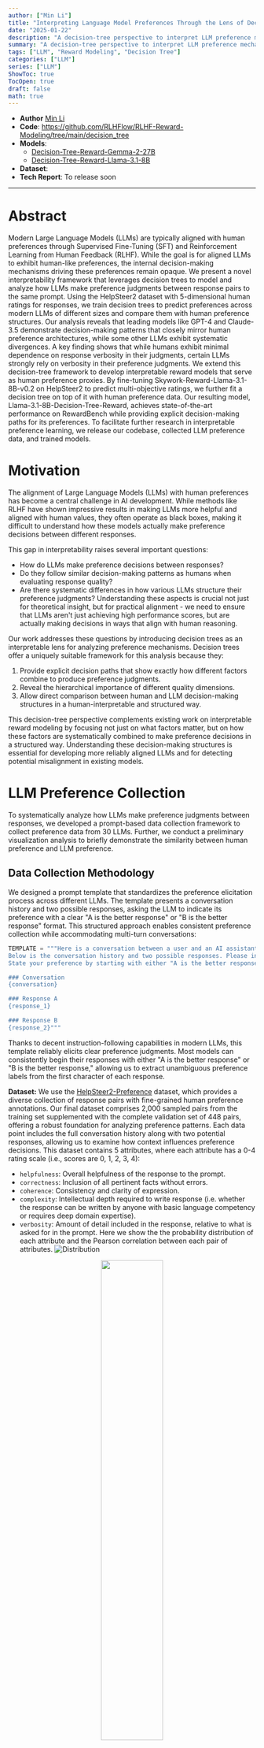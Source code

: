 ```yaml
---
author: ["Min Li"]
title: "Interpreting Language Model Preferences Through the Lens of Decision Trees"
date: "2025-01-22"
description: "A decision-tree perspective to interpret LLM preference mechanisms."
summary: "A decision-tree perspective to interpret LLM preference mechanisms."
tags: ["LLM", "Reward Modeling", "Decision Tree"]
categories: ["LLM"]
series: ["LLM"]
ShowToc: true
TocOpen: true
draft: false
math: true
---
```

+ **Author** [Min Li](https://min-li.github.io/)
+ **Code**: https://github.com/RLHFlow/RLHF-Reward-Modeling/tree/main/decision_tree
+ **Models**:
  + [Decision-Tree-Reward-Gemma-2-27B](https://huggingface.co/RLHFlow/Decision-Tree-Reward-Gemma-2-27B)
  + [Decision-Tree-Reward-Llama-3.1-8B](https://huggingface.co/RLHFlow/Decision-Tree-Reward-Llama-3.1-8B)
+ **Dataset**: 
+ **Tech Report**: To release soon
---
# Abstract

Modern Large Language Models (LLMs) are typically aligned with human preferences through Supervised Fine-Tuning (SFT) and Reinforcement Learning from Human Feedback (RLHF). While the goal is for aligned LLMs to exhibit human-like preferences, the internal decision-making mechanisms driving these preferences remain opaque. We present a novel interpretability framework that leverages decision trees to model and analyze how LLMs make preference judgments between response pairs to the same prompt.
Using the HelpSteer2 dataset with 5-dimensional human ratings for responses, we train decision trees to predict preferences across modern LLMs of different sizes and compare them with human preference structures. Our analysis reveals that leading models like GPT-4 and Claude-3.5 demonstrate decision-making patterns that closely mirror human preference architectures, while some other LLMs exhibit systematic divergences. A key finding shows that while humans exhibit minimal dependence on response verbosity in their judgments, certain LLMs strongly rely on verbosity in their preference judgments.
We extend this decision-tree framework to develop interpretable reward models that serve as human preference proxies. By fine-tuning Skywork-Reward-Llama-3.1-8B-v0.2 on HelpSteer2 to predict multi-objective ratings, we further fit a decision tree on top of it with human preference data. Our resulting model, Llama-3.1-8B-Decision-Tree-Reward, achieves state-of-the-art performance on RewardBench while providing explicit decision-making paths for its preferences. To facilitate further research in interpretable preference learning, we release our codebase, collected LLM preference data, and trained models.

# Motivation

The alignment of Large Language Models (LLMs) with human preferences has become a central challenge in AI development. While methods like RLHF have shown impressive results in making LLMs more helpful and aligned with human values, they often operate as black boxes, making it difficult to understand how these models actually make preference decisions between different responses.

This gap in interpretability raises several important questions: 
* How do LLMs make preference decisions between responses? 
* Do they follow similar decision-making patterns as humans when evaluating response quality? 
* Are there systematic differences in how various LLMs structure their preference judgments? Understanding these aspects is crucial not just for theoretical insight, but for practical alignment - we need to ensure that LLMs aren't just achieving high performance scores, but are actually making decisions in ways that align with human reasoning.

Our work addresses these questions by introducing decision trees as an interpretable lens for analyzing preference mechanisms. Decision trees offer a uniquely suitable framework for this analysis because they:
1. Provide explicit decision paths that show exactly how different factors combine to produce preference judgments.
2. Reveal the hierarchical importance of different quality dimensions.
3. Allow direct comparison between human and LLM decision-making structures in a human-interpretable and structured way.

This decision-tree perspective complements existing work on interpretable reward modeling by focusing not just on what factors matter, but on how these factors are systematically combined to make preference decisions in a structured way. Understanding these decision-making structures is essential for developing more reliably aligned LLMs and for detecting potential misalignment in existing models.

# LLM Preference Collection

To systematically analyze how LLMs make preference judgments between responses, we developed a prompt-based data collection framework to collect preference data from 30 LLMs. Further, we conduct a preliminary visualization analysis to briefly demonstrate the similarity between human preference and LLM preference.

## Data Collection Methodology

We designed a prompt template that standardizes the preference elicitation process across different LLMs. The template presents a conversation history and two possible responses, asking the LLM to indicate its preference with a clear "A is the better response" or "B is the better response" format. This structured approach enables consistent preference collection while accommodating multi-turn conversations:

```python
TEMPLATE = """Here is a conversation between a user and an AI assistant. Each user's message begins with "<|USER|>" and each assistant's message begins with "<|ASSISTANT|>".
Below is the conversation history and two possible responses. Please indicate which response you think is better and explain why.
State your preference by starting with either "A is the better response" or "B is the better response", then explain your reasoning.

### Conversation
{conversation}

### Response A
{response_1}

### Response B
{response_2}"""
```

Thanks to decent instruction-following capabilities in modern LLMs, this template reliably elicits clear preference judgments. Most models can consistently begin their responses with either "A is the better response" or "B is the better response," allowing us to extract unambiguous preference labels from the first character of each response. 

**Dataset:** We use the [HelpSteer2-Preference](https://arxiv.org/abs/2410.01257) dataset, which provides a diverse collection of response pairs with fine-grained human preference annotations. Our final dataset comprises 2,000 sampled pairs from the training set supplemented with the complete validation set of 448 pairs, offering a robust foundation for analyzing preference patterns. Each data point includes the full conversation history along with two potential responses, allowing us to examine how context influences preference decisions. This dataset contains 5 attributes, where each attribute has a 0-4 rating scale (i.e., scores are 0, 1, 2, 3, 4):
* `helpfulness`: Overall helpfulness of the response to the prompt.
* `correctness`: Inclusion of all pertinent facts without errors.
* `coherence`: Consistency and clarity of expression.
* `complexity`: Intellectual depth required to write response (i.e. whether the response can be written by anyone with basic language competency or requires deep domain expertise).
* `verbosity`: Amount of detail included in the response, relative to what is asked for in the prompt.
Here we show the the probability distribution of each attribute and the Pearson correlation between each pair of attributes.
![Distribution](helpsteer_distribution.png)
<div align="center">
<img src="helpsteer_correlation.png" width="50%"/>
</div>

**Models:** We applied this methodology across a comprehensive set of 34 LLMs, encompassing both closed and open-source models. Our selection includes 9 closed-source models from industry leaders (OpenAI's GPT series, Anthropic's Claude series, and Google's Gemini series) and 25 open-source models (including model variants of the Llama-3, Mistral, Gemma, Qwen, and DeepSeek families). For closed-source models, we utilized their official APIs, while open-source model inference was conducted through the Together API platform. This diverse model selection enables us to examine preference patterns across different architectures, scales, and training approaches.
* **Open-Source models:** 
  * **Llama-3**:Llama-3-8B, Llama-3-70B, Llama-3.1-8B, Llama-3.1-70B, Llama-3.1-405B, , Llama-3.1-Nemotron-70B, Llama-3.2-3B, Llama-3.2-11B-Vision, Llama-3.2-90B-Vision, Llama-3.3-70B
  * **Mistral**: Mistral-7B-v0.1, Mistral-7B-v0.2, Mistral-7B-v0.3, Mixtral-8x7B, Mixtral-8x22B
  * **Gemma**: Gemma-2-9B, Llama-3.1-8B
  * **Qwen**: Qwen-2-72B, Qwen-2-VL-72B, Qwen-2.5-7B, Qwen-2.5-72B, Qwen-2.5-Coder-32B
  * **DeepSeek**: DeepSeek-V3, DeepSeek-LLM-67B
  * **Others**: SOLAR-10.7B
* **Closed-Source models:**
  * **OpenAI**: GPT-4-Turbo, GPT-4o, GPT-4o-mini
  * **Anthropic**: Claude-3.5-Haiku, Claude-3.5-Sonnet
  * **Google**: Gemini-1.0-Pro, Gemini-1.5-Flash, Gemini-1.5-Flash-8B, Gemini-1.5-Pro

## Position Bias Analysis

To ensure the validity of our collected preferences, we implemented careful controls for position bias - a well-documented phenomenon where LLMs may systematically favor options based on their presentation order rather than their content. Our methodology involves presenting each response pair twice, with positions swapped between presentations. We only retain preferences that remain consistent across both orderings, treating inconsistent cases as indicating no clear preference. For instance, if an LLM keeps outputting "A is the better response" before and after the position reordering of an example, we consider this as a preference inconsistency under position reordering. Here we show a plot of the preference consistency under position reordering, where the x-axis are models under our study and the y-axis is the preference consistency rate.

![Position Bias](model_position_bias.png)

* Even if the highest consistency ratio is less than 80%, this does not necessarily mean the top models have significant position bias. Given that we do not offer a "tie" option in our prompt template, it is understandable that models may output inconsistent preferences for some examples with pairwise data of similar quality. 
* The relevant comparison among models can reveal the strength of position bias across models. For instance, there are 13 out of 34 models with a preference consistency ratio of less than 50% and 5 models are even less than 10%. For these models, we can confidently conclude that they have significant position bias.
* We remove the models with a preference consistency ratio of less than 20% from our following analysis.


## Preference Similarity Visualization

To provide an intuitive understanding of how different LLMs align with human preferences, we developed two complementary visualizations in the following. 

**Preference Agreement.** We utilize the agreement ratio to quantify preference agreements between models, defined mathematically as:
$$
D(A, B) = \frac{1}{N} \sum_{i=1}^{N} \mathbb{I}(A_i = B_i)
$$
where $A_i$ and $B_i$ represent the preference labels of the $i$-th data point, and $\mathbb{I}$ denotes the indicator function. This metric provides a normalized measure of disagreement between any two preference sources, with values closer to 0 indicating stronger disagreement and values closer to 1 indicating stronger agreement.

The resulting heatmap visualization of agreement ratio between all models reveals notable patterns in preference alignment:

![Agreement Ratio](agreement_heatmap.png)

The axis labels of models are ordered by their agreement with human preferences, offering immediate insight into which models most closely mirror human judgment. 

Note:
* `Human` here means the human annotators who label the preference data of the HelpSteer2-Preference dataset. Note that humans typically have diverse preferences and different LLMs are aligned with different human annotators. So this heatmap is just a reference based on the HelpSteer2-Preference dataset and does not imply any particular LLM is poorly aligned with human preferences.

**Preference Similarity Visualization with UMAP.** To further enhance our understanding of these relationships, we employed UMAP dimensionality reduction to project the preference patterns into a more interpretable 2D space:

![Preference Similarity](umap_visualization.png)

This visualization reveals some interesting patterns:
- Model families like Mistral and Qwen exhibit strong within-family clustering, indicating shared preference architectures within each model family.
- Smaller-scale variants (8B and 3B) of Llama-3 demonstrate similar preference patterns to each other but diverge notably from their larger counterparts (70B and 405B).

While these visualizations provide valuable insights into the relationships between different models' preference mechanisms, they raise important questions about the underlying decision-making processes. The subsequent section addresses these questions through a detailed analysis using decision trees, offering a more interpretable perspective on how these models arrive at their preference judgments.


# Decision Tree Interpretation of LLM Preferences

Below, we show how to train a decision tree to interpret (and compare) different preference signals. 

The HelpSteer2-Preference dataset provides training and validation data in the format 
$$(x, a^1, a^2, r^1, r^2, y),$$
where:
- $x$: Conversation history except the last response from the assistant.
- $a^1$ and $a^2$: Two possible responses.
- $r^1$ and $r^2$: 5-dimensional reward vectors for $a^1$ and $a^2$, with dimensions corresponding to the 5 attributes of HelpSteer2. 
  - For instance, $r^1 = (r^1_{\text{helpfulness}}, r^1_{\text{correctness}}, r^1_{\text{coherence}}, r^1_{\text{complexity}}, r^1_{\text{verbosity}})$.
- $y$: Preference label, indicating whether $a^1$ is better than $a^2$, defined as $y = \mathbb{I}(a^1 \succ a^2)$, where $\mathbb{I}(\cdot)$ is the indicator function

We train a decision tree $f$ using a simple logistic-regression-style loss:

$$
\min_{f}  \; \mathbb{E}_{(x, a^1, a^2, r^1, r^2, y)} \Bigl[ 
    y \,\log\! \bigl(f(r^1 - r^2)\bigr)
    \;+\;
    (1 - y)\,\log\!\bigl(1 - f(r^1 - r^2)\bigr)
\Bigr],
$$
where the features are the differences $(r^1 - r^2)$ in the 5 attributes (helpfulness, correctness, coherence, complexity, verbosity).  The scalar output $f(\cdot)$ is then the predicted probability that $a^1$ is the better response.  

Notably, the preference label $y$ can be provided either by humans or by a particular LLM.  By swapping in different preference labels, we can train a separate decision tree for each “judge” (whether human or a specific LLM).  This allows us to compare how different judges structure their decision criteria.


**Tree Depth Selection.** Decision trees can grow arbitrarily deep, but increasing depth often leads to overfitting on training data.  We use a validation set to select an appropriate maximum depth and find that **depth 3** balances interpretability and predictive accuracy both for humans and most LLMs.  Consequently, **all** decision trees in our study are limited to depth 3.


## Decision Tree Visualization

To illustrate how the trees capture preference heuristics, we show below the **depth‐3 trees** fitted to **human** preference labels, to **GPT‐4o**’s preferences, and to **Llama‐3.1‐8B**’s preferences:

![Human Tree](Human_tree_helpsteer2.png)

![GPT-4o Tree](GPT-4o_tree_helpsteer2.png)

![Llama-3.1-8B Tree](Llama-3.1-8B_tree_helpsteer2.png)

1. **Human and GPT-4o's Decision Trees**  
   Both trees exhibit remarkably similar structures, relying on `helpfulness` as their root decision node, followed by `correctness` in the second layer, and `coherence` in the third layer (with slightly different numeric thresholds). This hierarchical similarity - prioritizing overall helpfulness, then factual accuracy, and finally coherence - explains the high agreement rate between GPT-4o's and human preferences. The leaves show the probability distribution of favoring response $a^1$ vs. $a^2$ at each final decision point.

3. **Llama‐3.1‐8B's Decision Tree**  
   By contrast, Llama‐3.1‐8B places `verbosity` at the root, treating response length or detail level as the most decisive factor.  It also checks `correctness` and `complexity` in deeper nodes, but overall it departs significantly from the human‐like emphasis on helpfulness and correctness.  This suggests that Llama‐3.1‐8B systematically overvalues verbosity relative to what humans typically do.



## Feature Importance Analysis

To generalize from individual tree diagrams, we compute the standard “feature importances” for each tree across **all** models.  Concretely, we train 100 bootstrap replicas of each decision tree (randomly re‐ordering pairs and re‐splitting them) and average the Gini or logistic‐loss‐based importance measures.  This yields a **robust** measure of which attributes best predict that judge’s preferences.

The heatmap below shows these averaged importances, **sorted by** how closely each model’s preferences match **human** annotations.  

![Feature Importance](feature_importances.png)

Key observations:

- **Models with a high agreement with human preferences** (e.g., GPT‐4, Claude‐3.5, Gemini‐1.5‐Pro) correspond to a **similar** feature‐usage pattern: `helpfulness` is the dominant attribute, followed by `correctness` and `coherence`.
- **Models with a low agreement with human preferences** (e.g., Llama-3.1-8B, Llama-3.2-3B) show a strong reliance on `verbosity` and relatively little weight on `helpfulness`, indicating a systematic bias toward longer responses that deviate from human preferences.

Overall, these tree visualizations and feature‐importance profiles provide **human‐readable insights** into what each model values most when choosing between two responses—and how well that aligns with our own human judgments.

# Decision Tree Reward Model

We next extend the decision‐tree framework to build an **interpretable reward model**—i.e., a stand‐in for human preferences that not only predicts which response is better but also explains *why* it makes those decisions.  Concretely, we start from a *multi‐objective* reward model and then fit a small decision tree on top, preserving alignment quality while revealing decision paths.

## Step 1: Multi‐Objective Reward Modeling
We begin with the open‐source **Skywork‐Reward‐Gemma‐2‐27B‐v0.2**—a high‐performing Bradley‐Terry reward model pretrained on open‐source preference data.  We adapt it to multi‐objective scoring by fine-tuning on HelpSteer2 ratings with the linear probing method (i.e., only fine-tuning the last linear layer of the model), following the same approach taken in the [ArmoRM](https://rlhflow.github.io/posts/2024-05-29-multi-objective-reward-modeling/) work.
1.  **Base Model**:  Skywork‐Reward‐Gemma‐2‐27B‐v0.2  
2.  **Training Data**:  HelpSteer2’s 5‐dimensional ratings (helpfulness, correctness, coherence, complexity, verbosity)
3.  **Objective**: Mean squared error (MSE) regression loss that predicts each rating dimension from the model’s final representation. 

## Step 2: Decision‐Tree‐Based Pairwise Preference Prediction

Once our multi-objective reward model can output a 5D rating vector $\hat{r} \in \mathbb{R}^5$, we use it to derive **pairwise preferences** between any two responses:

1. **Compute Rating Differences**.  For each pair $(a^1, a^2)$ in HelpSteer2, we feed both responses into the fine-tuned reward model to obtain
   $$
     \hat{r}^1 \;=\; (\hat{r}^1_{\text{helpfulness}}, \ldots, \hat{r}^1_{\text{verbosity}}), 
     \quad
     \hat{r}^2 \;=\; (\hat{r}^2_{\text{helpfulness}}, \ldots, \hat{r}^2_{\text{verbosity}}).
   $$
2. **Fit a Decision Tree**.  Finally, we train a depth‐3 decision tree $f(\hat{r_1} - \hat{r_2})$ to predict the pairwise preference label $y$ on the training set of HelpSteer2-Preference.  This matches the procedure in our earlier analysis of human‐labeled data, except that the multi-objective rewards come from **model**‐predicted rating ($\hat{r_1}, \hat{r_2}$) rather than human-annotated ratings ($r_1, r_2$).

## Decision Tree Visualization

Looking at the decision trees fitted to our multi-objective reward models:

![Gemma-2-27B Decision Tree Reward Model](tree-reward-model-Gemma-2-27B.png)

![Llama-3.1-8B Decision Tree Reward Model](tree-reward-model-Llama-3.1-8B.png)

* The Gemma-2-27B tree maintains the human-like structure we observed earlier, with helpfulness as the primary decision criterion. It creates careful distinctions around small helpfulness differences (±0.03) at the root, leading to highly confident predictions (>85%) when the differences become substantial.
* The Llama-3.1-8B tree, while also using helpfulness at its root, incorporates correctness, verbosity, and complexity in its deeper nodes. This mixed-attribute approach suggests the model has learned


## Evaluation on RewardBench
We evaluate our decision-tree-based reward models on [Reward-Bench](https://huggingface.co/spaces/allenai/reward-bench), a comprehensive benchmark designed to assess reward model performance across multiple dimensions of LLM alignment. Reward-Bench evaluates models on four key aspects: general chat quality, challenging chat scenarios, safety considerations, and reasoning capabilities.


Rank | Model | Base Model | Method | Overall Score | Chat     | Chat Hard | Safety   | Reasoning |
|:------|:------|:-----------|:-------|:--------------|:---------|:----------|:---------|:----------|
1 | [**Decision-Tree-Reward-Gemma-2-27B**](https://huggingface.co/RLHFlow/Decision-Tree-Reward-Gemma-2-27B) | Gemma-2-27B | Decision Tree | **95.4**      | 96.9     | **91.4**  | 93.9     | **99.2**  |
2 | INF-QRM-Llama3.1-70B | Llama-3.1-70B | Sequence Classifier | 95.1          | 96.6     | 91.0      | 93.6     | 99.1      |
3 | [**Decision-Tree-Reward-Llama-3.1-8B**](https://huggingface.co/RLHFlow/Decision-Tree-Reward-Llama-3.1-8B) | Llama-3.1-8B | Decision Tree | 94.5          | 96.6     | 89.5      | 93.2     | 98.6      |
4 | QRM-Gemma-2-27B | Gemma-2-27B | Sequence Classifier | 94.4          | 96.6     | 90.1      | 92.7     | 98.3      |
5 | Skywork-Reward-Gemma-2-27B-v0.2 | Gemma-2-27B | Sequence Classifier | 94.3          | 96.1     | 89.9      | 93.0     | 98.1      |
6 | Llama-3.1-Nemotron-70B-Reward | Llama-3.1-70B | Custom Classifier | 94.1          | 97.5     | 85.7      | **95.1** | 98.1      |
7 | Skywork-Reward-Gemma-2-27B | Gemma-2-27B | Sequence Classifier | 93.8          | 95.8     | **91.4**  | 91.9     | 96.1      |
8 | TextEval-Llama3.1-70B | Llama-3.1-70B | Generative | 93.5          | 94.1     | 90.1      | 93.2     | 96.4      |
9 | MetaMetrics-RM-v1.0 | - | Custom Classifier | 93.4          | **98.3** | 86.4      | 90.8     | 98.2      |
10 | Skywork-Critic-Llama-3.1-70B | Llama-3.1-70B | Generative | 93.3          | 96.6     | 87.9      | 93.1     | 95.5      |
11 | QRM-Llama3.1-8B-v2 | Llama-3.1-8B | Sequence Classifier | 93.1          | 96.4     | 86.8      | 92.6     | 96.8      |
12 | Skywork-Reward-Llama-3.1-8B-v0.2 | Llama-3.1-8B | Sequence Classifier | 93.1          | 94.7     | 88.4      | 92.7     | 96.7      |

Our evaluation reveals several key findings:

- Our Gemma-2-27B version achieves state-of-the-art performance with a 95.4 overall score, leading in both Chat Hard (91.4) and Reasoning (99.2) categories.
- Both decision tree models show substantial improvements over their base Skywork versions, with relative error reductions of 19.3% for the Gemma-2-27B version and 20.3% for the Llama-3.1-8B version.
- The strong performance across all categories suggests that our decision-tree approach successfully captures human preference patterns accurately while maintaining interpretability.


# Conclusion

This paper introduces a novel framework for interpreting LLM preference mechanisms through decision trees, demonstrating that leading models like GPT-4o, Claude-3.5-Sonnet, and Llama-3.1-405B closely mirror human decision-making patterns while some open-source models show systematic biases. Building on these insights, we develop an interpretable reward modeling approach that achieves state-of-the-art performance on RewardBench while providing explicit decision paths. Our analysis reveals consistent preference patterns within model families, suggesting that architecture and training methodology significantly influence how models make decisions. By making preference mechanisms more transparent and interpretable, this work provides valuable tools for improving LLM alignment. To facilitate further research, we release our codebase, preference data, and trained models that combine strong performance with clear interpretability.

